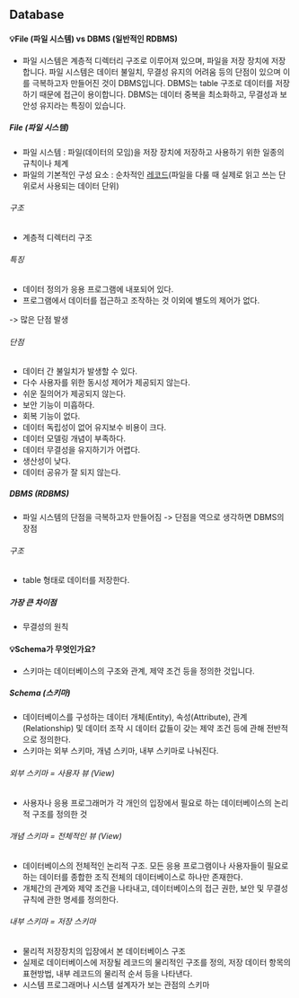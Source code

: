 ## Database

#### 💡File (파일 시스템) vs DBMS (일반적인 RDBMS)

- 파일 시스템은 계층적 디렉터리 구조로 이루어져 있으며, 파일을 저장 장치에 저장합니다.
  파일 시스템은 데이터 불일치, 무결성 유지의 어려움 등의 단점이 있으며 이를 극복하고자 만들어진 것이 DBMS입니다.
  DBMS는 table 구조로 데이터를 저장하기 때문에 접근이 용이합니다. DBMS는 데이터 중복을 최소화하고, 무결성과 보안성 유지라는 특징이 있습니다.



##### File (파일 시스템)

- 파일 시스템 : 파일(데이터의 모임)을 저장 장치에 저장하고 사용하기 위한 일종의 규칙이나 체계
- 파일의 기본적인 구성 요소 : 순차적인 <u>레코드</u>(파일을 다룰 때 실제로 읽고 쓰는 단위로서 사용되는 데이터 단위)



###### 구조

- 계층적 디렉터리 구조



###### 특징

- 데이터 정의가 응용 프로그램에 내포되어 있다.
- 프로그램에서 데이터를 접근하고 조작하는 것 이외에 별도의 제어가 없다.

-> 많은 단점 발생



###### 단점

- 데이터 간 불일치가 발생할 수 있다.
- 다수 사용자를 위한 동시성 제어가 제공되지 않는다.
- 쉬운 질의어가 제공되지 않는다.
- 보안 기능이 미흡하다.
- 회복 기능이 없다.
- 데이터 독립성이 없어 유지보수 비용이 크다.
- 데이터 모델링 개념이 부족하다.
- 데이터 무결성을 유지하기가 어렵다.
- 생산성이 낮다.
- 데이터 공유가 잘 되지 않는다.



##### DBMS (RDBMS)

- 파일 시스템의 단점을 극복하고자 만들어짐 -> 단점을 역으로 생각하면 DBMS의 장점



###### 구조

- table 형태로 데이터를 저장한다.



##### 가장 큰 차이점

- 무결성의 원칙



#### 💡Schema가 무엇인가요?

- 스키마는 데이터베이스의 구조와 관계, 제약 조건 등을 정의한 것입니다.



##### Schema (스키마)

- 데이터베이스를 구성하는 데이터 개체(Entity), 속성(Attribute), 관계(Relationship) 및 데이터 조작 시 데이터 값들이 갖는 제약 조건 등에 관해 전반적으로 정의한다.
- 스키마는 외부 스키마, 개념 스키마, 내부 스키마로 나눠진다.



###### 외부 스키마 = 사용자 뷰 (View)

- 사용자나 응용 프로그래머가 각 개인의 입장에서 필요로 하는 데이터베이스의 논리적 구조를 정의한 것



###### 개념 스키마 = 전체적인 뷰 (View)

- 데이터베이스의 전체적인 논리적 구조. 모든 응용 프로그램이나 사용자들이 필요로 하는 데이터를 종합한 조직 전체의 데이터베이스로 하나만 존재한다.
- 개체간의 관계와 제약 조건을 나타내고, 데이터베이스의 접근 권한, 보안 및 무결성 규칙에 관한 명세를 정의한다.



###### 내부 스키마 = 저장 스키마

- 물리적 저장장치의 입장에서 본 데이터베이스 구조
- 실제로 데이터베이스에 저장될 레코드의 물리적인 구조를 정의, 저장 데이터 항목의 표현방법, 내부 레코드의 물리적 순서 등을 나타낸다.
- 시스템 프로그래머나 시스템 설계자가 보는 관점의 스키마
